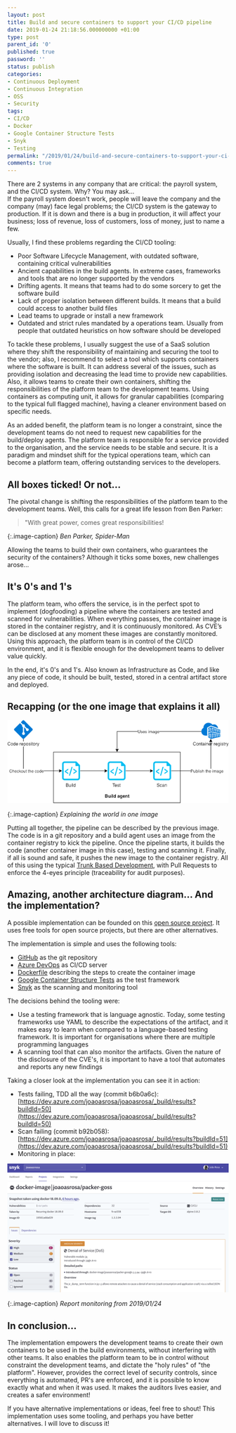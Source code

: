 ```yaml
---
layout: post
title: Build and secure containers to support your CI/CD pipeline
date: 2019-01-24 21:18:56.000000000 +01:00
type: post
parent_id: '0'
published: true
password: ''
status: publish
categories:
- Continuous Deployment
- Continuous Integration
- OSS
- Security
tags:
- CI/CD
- Docker
- Google Container Structure Tests
- Snyk
- Testing
permalink: "/2019/01/24/build-and-secure-containers-to-support-your-ci-cd-pipeline/"
comments: true
---
```

There are 2 systems in any company that are critical: the payroll system, and the CI/CD system. Why? You may ask...  
If the payroll system doesn't work, people will leave the company and the company (may) face legal problems; the CI/CD system is the gateway to production. If it is down and there is a bug in production, it will affect your business; loss of revenue, loss of customers, loss of money, just to name a few.

Usually, I find these problems regarding the CI/CD tooling:

*   Poor Software Lifecycle Management, with outdated software, containing critical vulnerabilities
*   Ancient capabilities in the build agents. In extreme cases, frameworks and tools that are no longer supported by the vendors
*   Drifting agents. It means that teams had to do some sorcery to get the software build
*   Lack of proper isolation between different builds. It means that a build could access to another build files
*   Lead teams to upgrade or install a new framework
*   Outdated and strict rules mandated by a operations team. Usually from people that outdated heuristics on how software should be developed

To tackle these problems, I usually suggest the use of a SaaS solution where they shift the responsibility of maintaining and securing the tool to the vendor; also, I recommend to select a tool which supports containers where the software is built. It can address several of the issues, such as providing isolation and decreasing the lead time to provide new capabilities. Also, it allows teams to create their own containers, shifting the responsibilities of the platform team to the development teams. Using containers as computing unit, it allows for granular capabilities (comparing to the typical full flagged machine), having a cleaner environment based on specific needs.

As an added benefit, the platform team is no longer a constraint, since the development teams do not need to request new capabilities for the build/deploy agents. The platform team is responsible for a service provided to the organisation, and the service needs to be stable and secure. It is a paradigm and mindset shift for the typical operations team, which can become a platform team, offering outstanding services to the developers.

All boxes ticked! Or not...
---------------------------

The pivotal change is shifting the responsibilities of the platform team to the development teams. Well, this calls for a great life lesson from Ben Parker:

> "With great power, comes great responsibilities!

{:.image-caption}
*Ben Parker, Spider-Man*

Allowing the teams to build their own containers, who guarantees the security of the containers? Although it ticks some boxes, new challenges arose...

It's 0's and 1's
----------------

The platform team, who offers the service, is in the perfect spot to implement (dogfooding) a pipeline where the containers are tested and scanned for vulnerabilities. When everything passes, the container image is stored in the container registry, and it is continuously monitored. As CVE’s can be disclosed at any moment these images are constantly monitored. Using this approach, the platform team is in control of the CI/CD environment, and it is flexible enough for the development teams to deliver value quickly.

In the end, it's 0's and 1's. Also known as Infrastructure as Code, and like any piece of code, it should be built, tested, stored in a central artifact store and deployed.

Recapping (or the one image that explains it all)
-------------------------------------------------

![](/images/assets/recapping.png)  

{:.image-caption}
*Explaining the world in one image*

Putting all together, the pipeline can be described by the previous image. The code is in a git repository and a build agent uses an image from the container registry to kick the pipeline. Once the pipeline starts, it builds the code (another container image in this case), testing and scanning it. Finally, if all is sound and safe, it pushes the new image to the container registry. All of this using the typical [Trunk Based Development](https://trunkbaseddevelopment.com/), with Pull Requests to enforce the 4-eyes principle (traceability for audit purposes).

Amazing, another architecture diagram... And the implementation?
----------------------------------------------------------------

A possible implementation can be founded on this [open source project](https://github.com/joaoasrosa/packer-goss-docker). It uses free tools for open source projects, but there are other alternatives.

The implementation is simple and uses the following tools:

*   [GitHub](https://github.com) as the git repository
*   [Azure DevOps](https://azure.microsoft.com/en-us/services/devops/) as CI/CD server
*   [Dockerfile](https://docs.docker.com/engine/reference/builder/) describing the steps to create the container image
*   [Google Container Structure Tests](https://github.com/GoogleContainerTools/container-structure-test) as the test framework
*   [Snyk](https://snyk.io/) as the scanning and monitoring tool

The decisions behind the tooling were:

*   Use a testing framework that is language agnostic. Today, some testing frameworks use YAML to describe the expectations of the artifact, and it makes easy to learn when compared to a language-based testing framework. It is important for organisations where there are multiple programming languages
*   A scanning tool that can also monitor the artifacts. Given the nature of the disclosure of the CVE's, it is important to have a tool that automates and reports any new findings

Taking a closer look at the implementation you can see it in action:

*   Tests failing, TDD all the way (commit b6b0a6c): [https://dev.azure.com/joaoasrosa/joaoasrosa/_build/results?buildId=50](https://dev.azure.com/joaoasrosa/joaoasrosa/_build/results?buildId=50)
*   Scan failing (commit b92b058): [https://dev.azure.com/joaoasrosa/joaoasrosa/_build/results?buildId=51](https://dev.azure.com/joaoasrosa/joaoasrosa/_build/results?buildId=51)
*   Monitoring in place:

![](/images/assets/image-1.png)  

{:.image-caption}
*Report monitoring from 2019/01/24*

In conclusion...
----------------

The implementation empowers the development teams to create their own containers to be used in the build environments, without interfering with other teams. It also enables the platform team to be in control without constraint the development teams, and dictate the "holy rules" of "the platform". However, provides the correct level of security controls, since everything is automated, PR's are enforced, and it is possible to know exactly what and when it was used. It makes the auditors lives easier, and creates a safer environment!

If you have alternative implementations or ideas, feel free to shout! This implementation uses some tooling, and perhaps you have better alternatives. I will love to discuss it!
